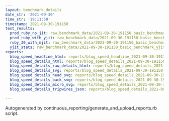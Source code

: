 ```yaml
---
layout: benchmark_details
date_str: '2021-09-30'
time_str: '19:11:50'
timestamp: 2021-09-30-191150
test_results:
  prod_ruby_no_jit: raw_benchmark_data/2021-09-30-191150_basic_benchmark_prod_ruby_no_jit.json
  prod_ruby_with_yjit: raw_benchmark_data/2021-09-30-191150_basic_benchmark_prod_ruby_with_yjit.json
  ruby_30_with_mjit: raw_benchmark_data/2021-09-30-191150_basic_benchmark_ruby_30_with_mjit.json
  yjit_stats: raw_benchmark_data/2021-09-30-191150_basic_benchmark_yjit_stats.json
reports:
  blog_speed_headline_html: reports/blog_speed_headline_2021-09-30-191150.html
  blog_speed_details_html: reports/blog_speed_details_2021-09-30-191150.html
  blog_speed_details_raw_details_html: reports/blog_speed_details_2021-09-30-191150.raw_details.html
  blog_speed_details_svg: reports/blog_speed_details_2021-09-30-191150.svg
  blog_speed_details_head_svg: reports/blog_speed_details_2021-09-30-191150.head.svg
  blog_speed_details_back_svg: reports/blog_speed_details_2021-09-30-191150.back.svg
  blog_speed_details_micro_svg: reports/blog_speed_details_2021-09-30-191150.micro.svg
  blog_speed_details_tripwires_json: reports/blog_speed_details_2021-09-30-191150.tripwires.json

---
```

Autogenerated by continuous_reporting/generate_and_upload_reports.rb script.
